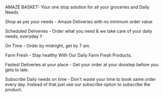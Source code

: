 AMAZE BASKET- Your one stop solution for all your groceries and Daily Needs








Shop as per your needs - Amaze Deliveries with no minimum order value

Scheduled Deliveries - Order what you need & we take care of your daily needs, everyday !!

On Time - Order by midnight, get by 7 am.

Farm Fresh - Stay healthy With Our Daily Farm Fresh Products.

Fastest Deliveries at your place - Get your order at your doostep before you gets to late.

Subscribe Daily needs on time - Don't waste your time to book same order every day. Instead of that just use our subscribe option to subscribe the product.

